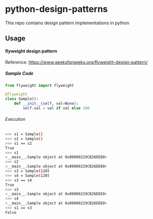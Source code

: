 # python-design-patterns
This repo contains design pattern implementations in python

## Usage ##
#### flyweight design pattern ####
Reference: https://www.geeksforgeeks.org/flyweight-design-pattern/

##### Sample Code #####
```python
from flyweight import flyweight

@flyweight
class Sample():
    def __init__(self, val=None):
        self.val = val if val else 100
```

###### Execution ######
```bash
>>> s1 = Sample()
>>> s2 = Sample()
>>> s1 == s2
True
>>> s1
<__main__.Sample object at 0x00000229CB26DE80>
>>> s2
<__main__.Sample object at 0x00000229CB26DE80>
>>> s3 = Sample(120)
>>> s4 = Sample(120)
>>> s3 == s4
True
>>> s3
<__main__.Sample object at 0x00000229CB26DEE0>
>>> s4
<__main__.Sample object at 0x00000229CB26DEE0>
>>> s1 == s3
False
```
